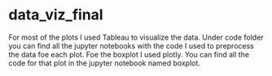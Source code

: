 # data_viz_final
For most of the plots I used Tableau to visualize the data. Under code folder you can find all the jupyter notebooks with the code I used to preprocess the data foe each plot.
Foe the boxplot I used plotly. You can find all the code for that plot in the jupyter notebook named boxplot.
